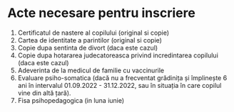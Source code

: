 # Acte necesare pentru inscriere

1. Certificatul de nastere al copilului (original si copie)
2. Cartea de identitate a parintilor (original si copie)
3. Copie dupa sentinta de divort (daca este cazul)
4. Copie dupa hotararea judecatoreasca privind incredintarea copilului (daca este cazul)
5. Adeverinta de la medicul de familie cu vaccinurile
6. Evaluare psiho-somatica (dacă nu a frecventat grădinița și împlinește 6 ani în intervalul 01.09.2022 - 31.12.2022, sau în situația în care copilul vine din altă țară).
7. Fisa psihopedagogica (in luna iunie)
